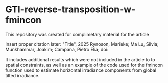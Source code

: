 # GTI-reverse-transposition-w-fmincon

This repository was created for complimetary material for the article

Insert proper citation later:
"Title", 2025
Rynoson, Marieke;
Ma Lu, Silvia;
Munkhammar, Joakim;
Campana, Pietro Elia;
doi:

It includes additional results which were not included in the article to to spatial constraints, 
as well as an example of the code used for the fmincon function used to estimate horizontal irradiance
components from global tilted irradiance.
